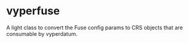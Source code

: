 # vyperfuse
A light class to convert the Fuse config params to CRS objects that are consumable by vyperdatum.